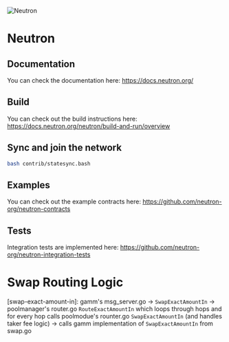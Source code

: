 ![Neutron](https://github.com/neutron-org/neutron-docs/blob/1db1e92098c915ae8ad4defc0bd30ef549175201/static/img/neutron_wide_logo.png)

# Neutron

## Documentation

You can check the documentation here: https://docs.neutron.org/

## Build

You can check out the build instructions here: https://docs.neutron.org/neutron/build-and-run/overview

## Sync and join the network

```bash
bash contrib/statesync.bash
```

## Examples

You can check out the example contracts here: https://github.com/neutron-org/neutron-contracts

## Tests

Integration tests are implemented here: https://github.com/neutron-org/neutron-integration-tests

# Swap Routing Logic

[swap-exact-amount-in]:
gamm's msg_server.go -> `SwapExactAmountIn` -> poolmanager's router.go `RouteExactAmountIn` which loops through hops and for every hop calls poolmodue's rounter.go `SwapExactAmountIn` (and handles taker fee logic) -> calls gamm implementation of `SwapExactAmountIn` from swap.go
